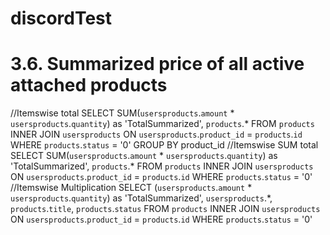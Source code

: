 # discordTest

# 3.6. Summarized price of all active attached products

//Itemswise total
SELECT SUM(`usersproducts`.`amount` * `usersproducts`.`quantity`) as 'TotalSummarized', `products`.* FROM `products` INNER JOIN `usersproducts` ON `usersproducts`.`product_id` = `products`.`id` WHERE `products`.`status` = '0' GROUP BY product_id
//Itemswise SUM total
SELECT SUM(`usersproducts`.`amount` * `usersproducts`.`quantity`) as 'TotalSummarized', `products`.* FROM `products` INNER JOIN `usersproducts` ON `usersproducts`.`product_id` = `products`.`id` WHERE `products`.`status` = '0'
//Itemswise Multiplication
SELECT (`usersproducts`.`amount` * `usersproducts`.`quantity`) as 'TotalSummarized', `usersproducts`.*, `products`.`title`, `products`.`status` FROM `products` INNER JOIN `usersproducts` ON `usersproducts`.`product_id` = `products`.`id` WHERE `products`.`status` = '0' 
